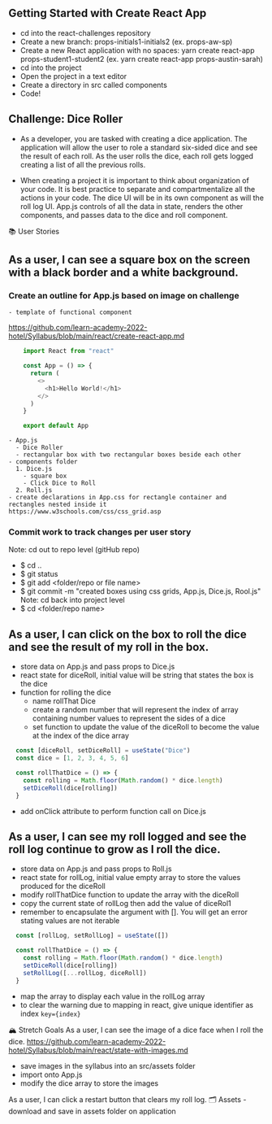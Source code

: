 ## Getting Started with Create React App

- cd into the react-challenges repository
- Create a new branch: props-initials1-initials2 (ex. props-aw-sp)
- Create a new React application with no spaces: yarn create react-app props-student1-student2 (ex. yarn create react-app props-austin-sarah)
- cd into the project
- Open the project in a text editor
- Create a directory in src called components
- Code!

## Challenge: Dice Roller
- As a developer, you are tasked with creating a dice application. The application will allow the user to role a standard six-sided dice and see the result of each roll. As the user rolls the dice, each roll gets logged creating a list of all the previous rolls.

- When creating a project it is important to think about organization of your code. It is best practice to separate and compartmentalize all the actions in your code. The dice UI will be in its own component as will the roll log UI. App.js controls of all the data in state, renders the other components, and passes data to the dice and roll component.

📚 User Stories

## As a user, I can see a square box on the screen with a black border and a white background. 
  ### Create an outline for App.js based on image on challenge 
    - template of functional component
  https://github.com/learn-academy-2022-hotel/Syllabus/blob/main/react/create-react-app.md
  ```javascript  
      import React from "react"

      const App = () => {
        return (
          <>
            <h1>Hello World!</h1>
          </>
        )
      }

      export default App
  ```
    - App.js
      - Dice Roller
      - rectangular box with two rectangular boxes beside each other
    - components folder 
      1. Dice.js
        - square box
        - Click Dice to Roll
      2. Roll.js
    - create declarations in App.css for rectangle container and rectangles nested inside it
    https://www.w3schools.com/css/css_grid.asp


  ### Commit work to track changes per user story
  Note: cd out to repo level (gitHub repo)
  - $ cd ..
  - $ git status
  - $ git add <folder/repo or file name>
  - $ git commit -m "created boxes using css grids, App.js, Dice.js, Rool.js"
  Note: cd back into project level
  - $ cd <folder/repo name>

## As a user, I can click on the box to roll the dice and see the result of my roll in the box.
- store data on App.js and pass props to Dice.js
- react state for diceRoll, initial value will be string that states the box is the dice
- function for rolling the dice
  - name rollThat Dice
  - create a random number that will represent the index of array containing number values to represent the sides of a dice
  - set function to update the value of the diceRoll to become the value at the index of the dice array
```javascript
  const [diceRoll, setDiceRoll] = useState("Dice")
  const dice = [1, 2, 3, 4, 5, 6]

  const rollThatDice = () => {
    const rolling = Math.floor(Math.random() * dice.length)
    setDiceRoll(dice[rolling])
  }
```
- add onClick attribute to perform function call on Dice.js

## As a user, I can see my roll logged and see the roll log continue to grow as I roll the dice.
  - store data on App.js and pass props to Roll.js
  - react state for rollLog, initial value empty array to store the values produced for the diceRoll
  - modify rollThatDice function to update the array with the diceRoll
  - copy the current state of rollLog then add the value of diceRol1
  - remember to encapsulate the argument with []. You will get an error stating values are not iterable
  ```javascript
    const [rollLog, setRollLog] = useState([])

    const rollThatDice = () => {
      const rolling = Math.floor(Math.random() * dice.length)
      setDiceRoll(dice[rolling])
      setRollLog([...rollLog, diceRoll])
    }
  ```
  - map the array to display each value in the rollLog array
  - to clear the warning due to mapping in react, give unique identifier as index `key={index}`

🏔 Stretch Goals
As a user, I can see the image of a dice face when I roll the dice.
https://github.com/learn-academy-2022-hotel/Syllabus/blob/main/react/state-with-images.md
- save images in the syllabus into an src/assets folder
- import onto App.js
- modify the dice array to store the images

As a user, I can click a restart button that clears my roll log.
🗂 Assets - download and save in assets folder on application